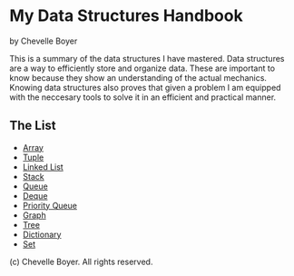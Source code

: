 # My Data Structures Handbook

by Chevelle Boyer

This is a summary of the data structures I have mastered. Data structures are a way to efficiently store and organize data. These are important to know because they show an understanding of the actual mechanics. Knowing data structures also proves that given a problem I am equipped with the neccesary tools to solve it in an efficient and practical manner.

## The List

* [Array](array.md)
* [Tuple](tuple.md)
* [Linked List](linkedlist.md)
* [Stack](stack.md)
* [Queue](queue.md)
* [Deque](deque.md)
* [Priority Queue](priorityqueue.md)
* [Graph](graph.md)
* [Tree](tree.md)
* [Dictionary](dictionary.md)
* [Set](set.md)

(c) Chevelle Boyer. All rights reserved.
